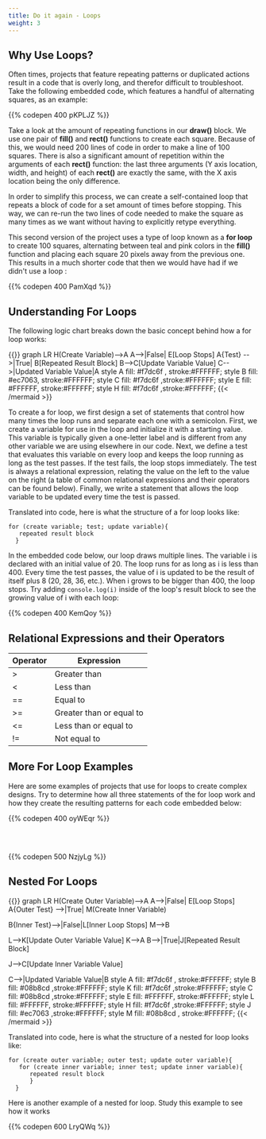 ```yaml
---
title: Do it again - Loops
weight: 3
---
```

## Why Use Loops?

Often times, projects that feature repeating patterns or duplicated actions result in a code that is overly long, and therefor difficult to troubleshoot. Take the following embedded code, which features a handful of alternating squares, as an example:

{{% codepen 400 pKPLJZ %}}

Take a look at the amount of repeating functions in our **draw()** block. We use one pair of **fill()** and **rect()** functions to create each square. Because of this, we would need 200 lines of code in order to make a line of 100 squares. There is also a significant amount of repetition within the arguments of each **rect()** function: the last three arguments (Y axis location, width, and height) of each **rect()** are exactly the same, with the X axis location being the only difference.

In order to simplify this process, we can create a self-contained loop that repeats a block of code for a set amount of times before stopping. This way, we can re-run the two lines of code needed to make the square as many times as we want without having to explicitly retype everything. 

This second version of the project uses a type of loop known as a **for loop** to create 100 squares, alternating between teal and pink colors in the **fill()** function and placing each square 20 pixels away from the previous one. This results in a much shorter code that then we would have had if we didn't use a loop :

{{% codepen 400 PamXqd %}}

## Understanding For Loops

The following logic chart breaks down the basic concept behind how a for loop works:

{{<mermaid align="center">}}
graph LR 
H(Create Variable)-->A
 A-->|False| E[Loop Stops]
A{Test} -->|True| B[Repeated Result Block]
B-->C[Update Variable Value]
C-->|Updated Variable Value|A
style A fill:  #f7dc6f , stroke:#FFFFFF;
style B fill:  #ec7063, stroke:#FFFFFF;
style C fill:  #f7dc6f ,stroke:#FFFFFF;
style E fill: #FFFFFF, stroke:#FFFFFF;
style H fill:  #f7dc6f ,stroke:#FFFFFF;
{{< /mermaid >}}

To create a for loop, we first design a set of statements that control how many times the loop runs and separate each one with a semicolon. First, we create a variable for use in the loop and initialize it with a starting value. This variable is typically given a one-letter label and is different from any other variable we are using elsewhere in our code. Next, we define a test that evaluates this variable on every loop and keeps the loop running as long as the test passes. If the test fails, the loop stops immediately. The test is always a relational expression, relating the value on the left to the value on the right (a table of common relational expressions and their operators can be found below). Finally, we write a statement that allows the loop variable to be updated every time the test is passed. 

Translated into code, here is what the structure of a for loop looks like:

```
for (create variable; test; update variable){
   repeated result block
  }
```

In the embedded code below, our loop draws multiple lines. The variable i is declared with an initial value of 20. The loop runs for as long as i is less than 400. Every time the test passes, the value of i is updated to be the result of itself plus 8 (20, 28, 36, etc.). When i grows to be bigger than 400, the loop stops. Try adding `console.log(i)` inside of the loop's result block to see the growing value of i with each loop:

{{% codepen 400 KemQoy %}}

## Relational Expressions and their Operators

| Operator | Expression               |
| -------- | ------------------------ |
| \>       | Greater than             |
| <        | Less than                |
| \==      | Equal to                 |
| \>=      | Greater than or equal to |
| <=       | Less than or equal to    |
| !=       | Not equal to             |



## More For Loop Examples

Here are some examples of projects that use for loops to create complex designs. Try to determine how all three statements of the for loop work and how they create the resulting patterns for each code embedded below:

{{% codepen 400 oyWEqr %}}
<pre>


</pre>
{{% codepen 500 NzjyLg %}} 



## Nested For Loops




{{<mermaid align="center">}}
graph LR
H(Create Outer Variable)-->A
A-->|False| E[Loop Stops]
A{Outer Test} -->|True| M(Create Inner Variable)

B{Inner Test}-->|False|L[Inner Loop Stops]
M-->B

L-->K[Update Outer Variable Value]
K-->A
B-->|True|J[Repeated Result Block]


J-->C[Update Inner Variable Value]

C-->|Updated Variable Value|B
style A fill: #f7dc6f , stroke:#FFFFFF;
style B fill: #08b8cd ,stroke:#FFFFFF;
style K fill: #f7dc6f ,stroke:#FFFFFF;
style C fill: #08b8cd ,stroke:#FFFFFF;
style E fill: #FFFFFF, stroke:#FFFFFF;
style L fill: #FFFFFF, stroke:#FFFFFF;
style H fill: #f7dc6f ,stroke:#FFFFFF;
style J fill:  #ec7063  ,stroke:#FFFFFF;
style M fill: #08b8cd , stroke:#FFFFFF;
{{< /mermaid >}}

Translated into code, here is what the structure of a nested for loop looks like:

```
for (create outer variable; outer test; update outer variable){
   for (create inner variable; inner test; update inner variable){
      repeated result block
      }
  }
```

Here is another example of a nested for loop. Study this example to see how it works

{{% codepen 600 LryQWq %}}
